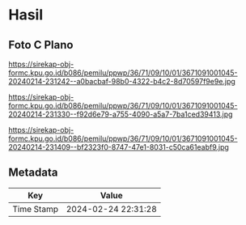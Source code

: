 # Hasil

## Foto C Plano

https://sirekap-obj-formc.kpu.go.id/b086/pemilu/ppwp/36/71/09/10/01/3671091001045-20240214-231242--a0bacbaf-98b0-4322-b4c2-8d70597f9e9e.jpg

https://sirekap-obj-formc.kpu.go.id/b086/pemilu/ppwp/36/71/09/10/01/3671091001045-20240214-231330--f92d6e79-a755-4090-a5a7-7ba1ced39413.jpg

https://sirekap-obj-formc.kpu.go.id/b086/pemilu/ppwp/36/71/09/10/01/3671091001045-20240214-231409--bf2323f0-8747-47e1-8031-c50ca61eabf9.jpg


## Metadata

| Key        | Value               |
| ---------- | ------------------- |
| Time Stamp | 2024-02-24 22:31:28 |



